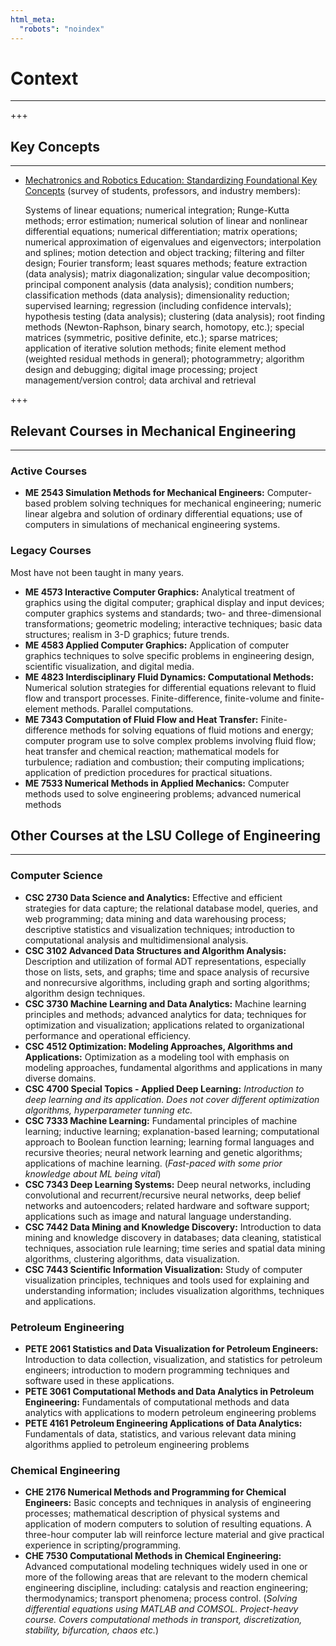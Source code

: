 ```yaml
---
html_meta:
  "robots": "noindex"
---
```


# Context
<hr>

+++

## Key Concepts
<hr>

* [Mechatronics and Robotics Education: Standardizing Foundational Key
Concepts](https://par.nsf.gov/servlets/purl/10184538) (survey of students, professors, and industry members):

  Systems of linear equations; numerical integration; Runge-Kutta methods; error estimation; numerical solution of linear and nonlinear differential equations; numerical differentiation; matrix operations; numerical approximation of eigenvalues and eigenvectors; interpolation and splines; motion detection and object tracking; filtering and filter design; Fourier transform; least squares methods; feature extraction (data analysis); matrix diagonalization; singular value decomposition; principal component analysis (data analysis); condition numbers; classification methods (data analysis); dimensionality reduction; supervised learning; regression (including confidence intervals); hypothesis testing (data analysis); clustering (data analysis); root finding methods (Newton-Raphson, binary search, homotopy, etc.); special matrices (symmetric, positive definite, etc.); sparse matrices; application of iterative solution methods; finite element method (weighted residual methods in general); photogrammetry; algorithm design and debugging; digital image processing; project management/version control; data archival and retrieval

+++

## Relevant Courses in Mechanical Engineering
<hr>

### Active Courses

* **ME 2543 Simulation Methods for Mechanical Engineers:** Computer-based problem solving techniques for mechanical engineering; numeric linear algebra and solution of ordinary differential equations; use of computers in simulations of mechanical engineering systems.

### Legacy Courses

Most have not been taught in many years.

* **ME 4573 Interactive Computer Graphics:** Analytical treatment of graphics using the digital computer; graphical display and input devices; computer graphics systems and standards; two- and three-dimensional transformations; geometric modeling; interactive techniques; basic data structures; realism in 3-D graphics; future trends.
* **ME 4583 Applied Computer Graphics:** Application of computer graphics techniques to solve specific problems in engineering design, scientific visualization, and digital media.
* **ME 4823 Interdisciplinary Fluid Dynamics: Computational Methods:** Numerical solution strategies for differential equations relevant to fluid flow and transport processes. Finite-difference, finite-volume and finite-element methods. Parallel computations.
* **ME 7343 Computation of Fluid Flow and Heat Transfer:** Finite-difference methods for solving equations of fluid motions and energy; computer program use to solve complex problems involving fluid flow; heat transfer and chemical reaction; mathematical models for turbulence; radiation and combustion; their computing implications; application of prediction procedures for practical situations.
* **ME 7533 Numerical Methods in Applied Mechanics:** Computer methods used to solve engineering problems; advanced numerical methods

## Other Courses at the LSU College of Engineering
<hr>

### Computer Science

* **CSC 2730 Data Science and Analytics:**  Effective and efficient strategies for data capture; the relational database model, queries, and web programming; data mining and data warehousing process; descriptive statistics and visualization techniques; introduction to computational analysis and multidimensional analysis.
* **CSC 3102 Advanced Data Structures and Algorithm Analysis:** Description and utilization of formal ADT representations, especially those on lists, sets, and graphs; time and space analysis of recursive and nonrecursive algorithms, including graph and sorting algorithms; algorithm design techniques.
* **CSC 3730 Machine Learning and Data Analytics:** Machine learning principles and methods; advanced analytics for data; techniques for optimization and visualization; applications related to organizational performance and operational efficiency.
* **CSC 4512 Optimization: Modeling Approaches, Algorithms and Applications:** Optimization as a modeling tool with emphasis on modeling approaches, fundamental algorithms and applications in many diverse domains.
* **CSC 4700 Special Topics - Applied Deep Learning:** *Introduction to deep learning and its application. Does not cover different optimization algorithms, hyperparameter tunning etc.*
* **CSC 7333 Machine Learning:** Fundamental principles of machine learning; inductive learning; explanation-based learning; computational approach to Boolean function learning; learning formal languages and recursive theories; neural network learning and genetic algorithms; applications of machine learning. (*Fast-paced with some prior knowledge about ML being vital*)
* **CSC 7343 Deep Learning Systems:** Deep neural networks, including convolutional and recurrent/recursive neural networks, deep belief networks and autoencoders; related hardware and software support; applications such as image and natural language understanding.
* **CSC 7442 Data Mining and Knowledge Discovery:** Introduction to data mining and knowledge discovery in databases; data cleaning, statistical techniques, association rule learning; time series and spatial data mining algorithms, clustering algorithms, data visualization.
* **CSC 7443 Scientific Information Visualization:** Study of computer visualization principles, techniques and tools used for explaining and understanding information; includes visualization algorithms, techniques and applications.

### Petroleum Engineering

* **PETE 2061 Statistics and Data Visualization for Petroleum Engineers:** Introduction to data collection, visualization, and statistics for petroleum engineers; introduction to modern programming techniques and software used in these applications.
* **PETE 3061 Computational Methods and Data Analytics in Petroleum Engineering:** Fundamentals of computational methods and data analytics with applications to modern petroleum engineering problems
* **PETE 4161 Petroleum Engineering Applications of Data Analytics:** Fundamentals of data, statistics, and various relevant data mining algorithms applied to petroleum engineering problems

### Chemical Engineering

* **CHE 2176 Numerical Methods and Programming for Chemical Engineers:** Basic concepts and techniques in analysis of engineering processes; mathematical description of physical systems and application of modern computers to solution of resulting equations. A three-hour computer lab will reinforce lecture material and give practical experience in scripting/programming.
* **CHE 7530 Computational Methods in Chemical Engineering:** Advanced computational modeling techniques widely used in one or more of the following areas that are relevant to the modern chemical engineering discipline, including: catalysis and reaction engineering; thermodynamics; transport phenomena; process control. (*Solving differential equations using MATLAB and COMSOL. Project-heavy course. Covers computational methods in transport, discretization, stability, bifurcation, chaos etc.*)
